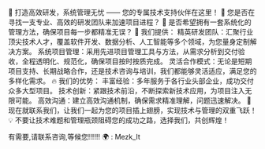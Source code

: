 🌟 打造高效研发，系统管理无忧 —— 您的专属技术支持伙伴在这里！ 🚀 您是否在寻找一支专业、高效的研发团队来加速项目进程？ 🤔 是否希望拥有一套系统化的管理方法，确保项目每一步都精准无误？ 🌈 我们提供： 精英研发团队：汇聚行业顶尖技术人才，覆盖软件开发、数据分析、人工智能等多个领域，为您量身定制解决方案。 系统项目管理：采用先进项目管理工具与方法，从需求分析到交付验收，全程透明化、规范化，确保项目按时按质完成。 灵活合作模式：无论是短期项目支持、长期战略合作，还是技术咨询与培训，我们都能够灵活适应，满足您的多样化需求。 🔥 我们的优势： 丰富经验：多年服务于各行业头部企业，成功交付众多大型项目。 技术创新：紧跟技术前沿，不断探索新技术应用，为项目注入无限可能。 高效沟通：建立高效沟通机制，确保需求精准理解，问题迅速解决。 💌 现在就联系我们，让我们一起为您的项目插上翅膀，实现技术与管理的双重飞跃！ 💡 不要让技术难题和管理瓶颈阻碍您的成功之路，选择我们，共创辉煌！

有需要,请联系咨询,等候您!!!!!! 🌍 : Mezk_It
